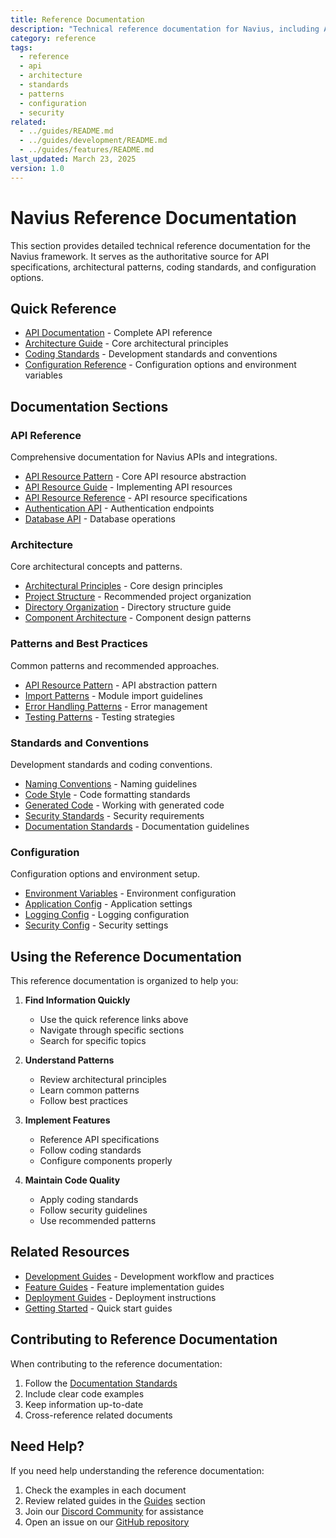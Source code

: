 ```yaml
---
title: Reference Documentation
description: "Technical reference documentation for Navius, including API specifications, architectural patterns, coding standards, and configuration guides"
category: reference
tags:
  - reference
  - api
  - architecture
  - standards
  - patterns
  - configuration
  - security
related:
  - ../guides/README.md
  - ../guides/development/README.md
  - ../guides/features/README.md
last_updated: March 23, 2025
version: 1.0
---
```


# Navius Reference Documentation

This section provides detailed technical reference documentation for the Navius framework. It serves as the authoritative source for API specifications, architectural patterns, coding standards, and configuration options.

## Quick Reference

- [API Documentation](api/README.md) - Complete API reference
- [Architecture Guide](architecture/principles.md) - Core architectural principles
- [Coding Standards](standards/README.md) - Development standards and conventions
- [Configuration Reference](configuration/README.md) - Configuration options and environment variables

## Documentation Sections

### API Reference
Comprehensive documentation for Navius APIs and integrations.

- [API Resource Pattern](patterns/api-resource-pattern.md) - Core API resource abstraction
- [API Resource Guide](api/api-resource-guide.md) - Implementing API resources
- [API Resource Reference](api/api-resource.md) - API resource specifications
- [Authentication API](api/authentication-api.md) - Authentication endpoints
- [Database API](api/database-api.md) - Database operations

### Architecture
Core architectural concepts and patterns.

- [Architectural Principles](architecture/principles.md) - Core design principles
- [Project Structure](architecture/project-structure-recommendations.md) - Recommended project organization
- [Directory Organization](architecture/directory-organization.md) - Directory structure guide
- [Component Architecture](architecture/component-architecture.md) - Component design patterns

### Patterns and Best Practices
Common patterns and recommended approaches.

- [API Resource Pattern](patterns/api-resource-pattern.md) - API abstraction pattern
- [Import Patterns](patterns/import-patterns.md) - Module import guidelines
- [Error Handling Patterns](patterns/error-handling-patterns.md) - Error management
- [Testing Patterns](patterns/testing-patterns.md) - Testing strategies

### Standards and Conventions
Development standards and coding conventions.

- [Naming Conventions](standards/naming-conventions.md) - Naming guidelines
- [Code Style](standards/code-style.md) - Code formatting standards
- [Generated Code](standards/generated-code-standards.md) - Working with generated code
- [Security Standards](standards/security-standards.md) - Security requirements
- [Documentation Standards](standards/documentation-standards.md) - Documentation guidelines

### Configuration
Configuration options and environment setup.

- [Environment Variables](configuration/environment-variables.md) - Environment configuration
- [Application Config](configuration/application-config.md) - Application settings
- [Logging Config](configuration/logging-config.md) - Logging configuration
- [Security Config](configuration/security-config.md) - Security settings

## Using the Reference Documentation

This reference documentation is organized to help you:

1. **Find Information Quickly**
   - Use the quick reference links above
   - Navigate through specific sections
   - Search for specific topics

2. **Understand Patterns**
   - Review architectural principles
   - Learn common patterns
   - Follow best practices

3. **Implement Features**
   - Reference API specifications
   - Follow coding standards
   - Configure components properly

4. **Maintain Code Quality**
   - Apply coding standards
   - Follow security guidelines
   - Use recommended patterns

## Related Resources

- [Development Guides](../guides/development/README.md) - Development workflow and practices
- [Feature Guides](../guides/features/README.md) - Feature implementation guides
- [Deployment Guides](../guides/deployment/README.md) - Deployment instructions
- [Getting Started](../getting-started/README.md) - Quick start guides

## Contributing to Reference Documentation

When contributing to the reference documentation:

1. Follow the [Documentation Standards](standards/documentation-standards.md)
2. Include clear code examples
3. Keep information up-to-date
4. Cross-reference related documents

## Need Help?

If you need help understanding the reference documentation:

1. Check the examples in each document
2. Review related guides in the [Guides](../guides/README.md) section
3. Join our [Discord Community](https://discord.gg/navius) for assistance
4. Open an issue on our [GitHub repository](https://github.com/navius/navius) 
